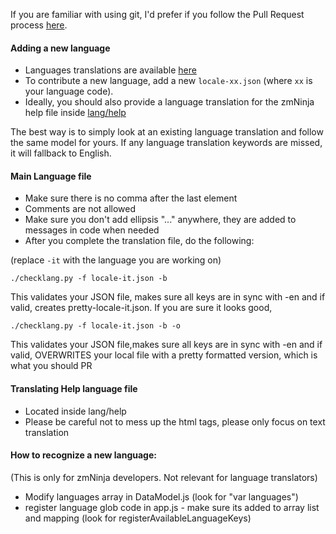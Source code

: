
If you are familiar with using git, I'd prefer if you follow the Pull Request process [here](https://github.com/pliablepixels/zmNinja/blob/master/CONTRIBUTING.md#steps-for-code-contribution).

#### Adding a new language
* Languages translations are available [here](https://github.com/pliablepixels/zmNinja/tree/master/www/lang)
* To contribute a new language, add a new ``locale-xx.json`` (where `xx` is your language code).
* Ideally, you should also provide a language translation for the zmNinja help file inside [lang/help](https://github.com/pliablepixels/zmNinja/tree/master/www/lang/help)

The best way is to simply look at an existing language translation and follow the same model for yours. If any language translation keywords are missed, it will fallback to English.

#### Main Language file
* Make sure there is no comma after the last element
* Comments are not allowed
* Make sure you don't add ellipsis "..." anywhere, they are added to messages in code when needed
* After you complete the translation file, do the following:

(replace ``-it`` with the language you are working on)


``
./checklang.py -f locale-it.json -b
``


This validates your JSON file, makes sure all keys are in sync with -en and if valid, creates pretty-locale-it.json. If you are sure it looks good,

``
./checklang.py -f locale-it.json -b -o
``


This validates your JSON file,makes sure all keys are in sync with -en  and if valid, OVERWRITES your local file with a pretty formatted version, which is what you should PR


#### Translating Help language file
* Located inside lang/help
* Please be careful not to mess up the html tags, please only focus on text translation


#### How to recognize a new language:
(This is only for zmNinja developers. Not relevant for language translators)
* Modify languages array in DataModel.js (look for "var languages")
* register language glob code in app.js - make sure its added to array list and mapping (look for registerAvailableLanguageKeys)
